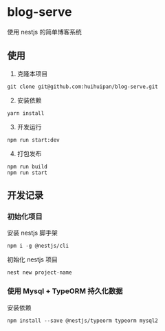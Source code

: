 # blog-serve
使用 nestjs 的简单博客系统

## 使用

1. 克隆本项目
```shell {.line-numbers}
git clone git@github.com:huihuipan/blog-serve.git
```
2. 安装依赖
```shell {.line-numbers}
yarn install
```
3. 开发运行
```shell {.line-numbers}
npm run start:dev
```
4. 打包发布
```shell {.line-numbers}
npm run build
npm run start
```

## 开发记录

### 初始化项目

安装 nestjs 脚手架
```shell {.line-numbers}
npm i -g @nestjs/cli
```

初始化 nestjs 项目
```shell {.line-numbers}
nest new project-name
```

### 使用 Mysql + TypeORM 持久化数据
安装依赖
```shell {.line-numbers}
npm install --save @nestjs/typeorm typeorm mysql2
```